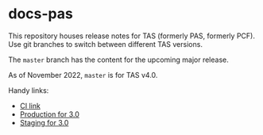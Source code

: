 # docs-pas

This repository houses release notes for TAS (formerly PAS, formerly PCF). Use git branches to switch between different TAS versions.

The `master` branch has the content for the upcoming major release.

As of November 2022, `master` is for TAS v4.0.

Handy links:

* [CI link](https://runway-ci.eng.vmware.com/teams/mapbu-docs/pipelines/cf-current)
* [Production for 3.0](https://docs.pivotal.io/application-service/3-0/release-notes/runtime-rn.html)
* [Staging for 3.0](https://docs-pcf-staging.sc2-04-pcf1-apps.oc.vmware.com/application-service/3-0/release-notes/runtime-rn.html)
